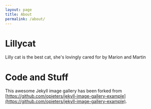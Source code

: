 ```yaml
---
layout: page
title: About
permalink: /about/
---
```


# Lillycat

Lilly cat is the best cat, she's lovingly cared for by Marion and Martin


# Code and Stuff

This awesome Jekyll image gallery has been forked from [https://github.com/opieters/jekyll-image-gallery-example](https://github.com/opieters/jekyll-image-gallery-example).
